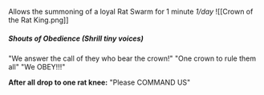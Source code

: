 Allows the summoning of a loyal Rat Swarm for 1 minute *1/day*
![[Crown of the Rat King.png]]
##### Shouts of Obedience (Shrill tiny voices)
"We answer the call of they who bear the crown!"
"One crown to rule them all"
"We OBEY!!!"

**After all drop to one rat knee:**
"Please COMMAND US"